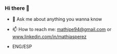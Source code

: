 ### Hi there 👋

- 💬 Ask me about anything you wanna know

- 📫 How to reach me: mathipe94@gmail.com or www.linkedin.com/in/mathiasperez

- ENG/ESP

